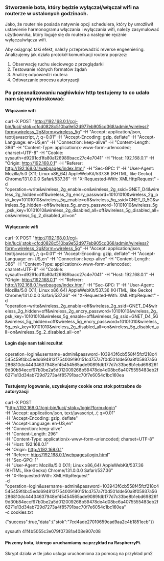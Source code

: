 ### Stworzenie bota, który będzie wyłączał/włączał wifi na routerze w ustalonych godzinach.

Jako, że router nie posiada natywnie opcji schedulera, który by umożliwił ustawienie harmonogramu włączania i wyłączania wifi, należy zasymulować użytkownika, który loguje się do routera a następnie ręcznie wyłącza/włącza wifi.

Aby osiągnąć taki efekt, należy przeprowadzić reverse engeeniering. Analizujemy jak działa protokół komunikacji routera poprzez:

1. Obserwację ruchu sieciowego z przeglądarki
2. Testowanie różnych formatów żądań
3. Analizę odpowiedzi routera
4. Odtwarzanie procesu autoryzacji

### Po przeanalizowaniu nagłówków http testujemy to co udało nam się wywnioskować:

#### Włączanie wifi
curl -X POST "http://192.168.0.1/cgi-bin/luci/;stok=cfcd0828c510ba9e52d977eb905cd368/admin/wireless?form=wireless_2g&form=wireless_5g" -H "Accept: application/json, text/javascript, */*; q=0.01" -H "Accept-Encoding: gzip, deflate" -H "Accept-Language: en-US,en" -H "Connection: keep-alive" -H "Content-Length: 386" -H "Content-Type: application/x-www-form-urlencoded; charset=UTF-8" -H "Cookie: sysauth=d9291cd1fa80a126989bacc27c4e7041" -H "Host: 192.168.0.1" -H "Origin: http://192.168.0.1" -H "Referer: http://192.168.0.1/webpages/index.html" -H "Sec-GPC: 1" -H "User-Agent: Mozilla/5.0 (X11; Linux x86_64) AppleWebKit/537.36 (KHTML, like Gecko) Chrome/131.0.0.0 Safari/537.36" -H "X-Requested-With: XMLHttpRequest" -d "operation=write&wireless_2g_enable=on&wireless_2g_ssid=GNET_D4&wireless_2g_hidden=off&wireless_2g_encry_password=10101010&wireless_2g_psk_key=10101010&wireless_5g_enable=off&wireless_5g_ssid=GNET_D_5G&wireless_5g_hidden=off&wireless_5g_encry_password=10101010&wireless_5g_psk_key=10101010&wireless_2g_disabled_all=off&wireless_5g_disabled_all=on&wireless_5g_2_disabled_all=on"

#### Wyłączanie wifi
curl -X POST "http://192.168.0.1/cgi-bin/luci/;stok=cfcd0828c510ba9e52d977eb905cd368/admin/wireless?form=wireless_2g&form=wireless_5g" -H "Accept: application/json, text/javascript, */*; q=0.01" -H "Accept-Encoding: gzip, deflate" -H "Accept-Language: en-US,en" -H "Connection: keep-alive" -H "Content-Length: 386" -H "Content-Type: application/x-www-form-urlencoded; charset=UTF-8" -H "Cookie: sysauth=d9291cd1fa80a126989bacc27c4e7041" -H "Host: 192.168.0.1" -H "Origin: http://192.168.0.1" -H "Referer: http://192.168.0.1/webpages/index.html" -H "Sec-GPC: 1" -H "User-Agent: Mozilla/5.0 (X11; Linux x86_64) AppleWebKit/537.36 (KHTML, like Gecko) Chrome/131.0.0.0 Safari/537.36" -H "X-Requested-With: XMLHttpRequest" -d "operation=write&wireless_2g_enable=off&wireless_2g_ssid=GNET_D4&wireless_2g_hidden=off&wireless_2g_encry_password=10101010&wireless_2g_psk_key=10101010&wireless_5g_enable=off&wireless_5g_ssid=GNET_D4_5G&wireless_5g_hidden=off&wireless_5g_encry_password=10101010&wireless_5g_psk_key=10101010&wireless_2g_disabled_all=on&wireless_5g_disabled_all=on&wireless_5g_2_disabled_all=on"

#### Login daje nam taki rezultat
operation=login&username=admin&password=103943f6cb558f45fcf218c4545459f4bc5edd694813f754009190151cd757a7f0d501dde50a8f05937a56286810dc44434637948ef45454565ade9089fdb177d7c33be8b1ebd69826f9d30b84eccf97b0be2a5d012009268b59478de4d08bc6a4075555483eb2f6271e13d34ab729d7273a4f85791bac70f7e6054c1bc160ea

#### Testujemy logowanie, uzyskujemy cookie oraz stok potrzebne do autoryzacji

curl -X POST \
  "http://192.168.0.1/cgi-bin/luci/;stok=/login?form=login" \
  -H "Accept: application/json, text/javascript, */*; q=0.01" \
  -H "Accept-Encoding: gzip, deflate" \
  -H "Accept-Language: en-US,en" \
  -H "Connection: keep-alive" \
  -H "Content-Length: 296" \
  -H "Content-Type: application/x-www-form-urlencoded; charset=UTF-8" \
  -H "Host: 192.168.0.1" \
  -H "Origin: http://192.168.0.1" \
  -H "Referer: http://192.168.0.1/webpages/login.html" \
  -H "Sec-GPC: 1" \
  -H "User-Agent: Mozilla/5.0 (X11; Linux x86_64) AppleWebKit/537.36 (KHTML, like Gecko) Chrome/131.0.0.0 Safari/537.36" \
  -H "X-Requested-With: XMLHttpRequest" \
  -d "operation=login&username=admin&password=103943f6cb558f45fcf218c4545459f4bc5edd694813f754009190151cd757a7f0d501dde50a8f05937a56286810dc44434637948ef45454565ade9089fdb177d7c33be8b1ebd69826f9d30b84eccf97b0be2a5d012009268b59478de4d08bc6a4075555483eb2f6271e13d34ab729d7273a4f85791bac70f7e6054c1bc160ea" \
  -c cookies.txt

{"success":true,"data":{"stok":"7cd4ade27010659cad9aa2c4b1851ecb"}}

sysauth	41f4b5055c3e079f07381a408e907c08

#### Piszemy bota, którego uruchamiamy na przykład na RaspberryPi.

Skrypt działa w tle jako usługa uruchomiona za pomocą na przykład pm2

